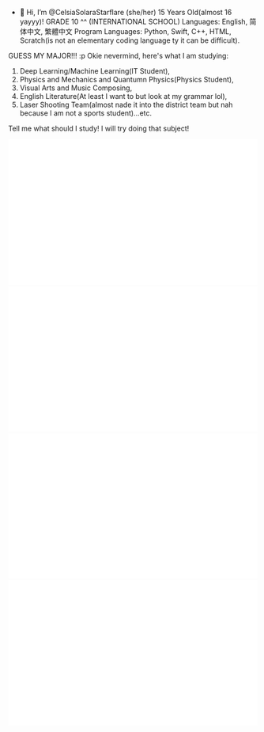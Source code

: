 - 👋 Hi, I’m @CelsiaSolaraStarflare (she/her)
15 Years Old(almost 16 yayyy)! GRADE 10 ^^
  (INTERNATIONAL SCHOOL) Languages: English, 简体中文, 繁體中文
  Program Languages: Python, Swift, C++, HTML, Scratch(is not an elementary coding language ty it can be difficult).
  
GUESS MY MAJOR!!! :p
Okie nevermind, here's what I am studying:
1. Deep Learning/Machine Learning(IT Student),
2. Physics and Mechanics and Quantumn Physics(Physics Student),
3. Visual Arts and Music Composing,
4. English Literature(At least I want to but look at my grammar lol),
5. Laser Shooting Team(almost nade it into the district team but nah because I am not a sports student)...etc.

Tell me what should I study! I will try doing that subject!


<!---
CelsiaSolaraStarflare/CelsiaSolaraStarflare is a ✨ special ✨ repository because its `README.md` (this file) appears on your GitHub profile.
You can click the Preview link to take a look at your changes.
--->
![](https://raw.githubusercontent.com/CelsiaSolaraStarflare/github-stats/master/generated/overview.svg#gh-dark-mode-only)
![](https://raw.githubusercontent.com/CelsiaSolaraStarflare/github-stats/master/generated/overview.svg#gh-light-mode-only)
![](https://raw.githubusercontent.com/CelsiaSolaraStarflare/github-stats/master/generated/languages.svg#gh-dark-mode-only)
![](https://raw.githubusercontent.com/CelsiaSolaraStarflare/github-stats/master/generated/languages.svg#gh-light-mode-only)
